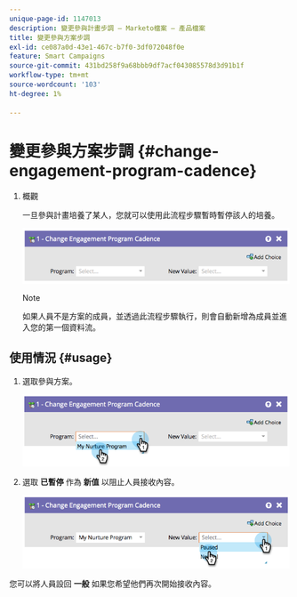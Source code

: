 ```yaml
---
unique-page-id: 1147013
description: 變更參與計畫步調 — Marketo檔案 — 產品檔案
title: 變更參與方案步調
exl-id: ce087a0d-43e1-467c-b7f0-3df072048f0e
feature: Smart Campaigns
source-git-commit: 431bd258f9a68bbb9df7acf043085578d3d91b1f
workflow-type: tm+mt
source-wordcount: '103'
ht-degree: 1%

---
```


# 變更參與方案步調 {#change-engagement-program-cadence}

1. 概觀

   一旦參與計畫培養了某人，您就可以使用此流程步驟暫時暫停該人的培養。

   ![](assets/image2014-9-22-14-3a48-3a53.png)

   >[!NOTE]
   >
   >如果人員不是方案的成員，並透過此流程步驟執行，則會自動新增為成員並進入您的第一個資料流。

## 使用情況 {#usage}

1. 選取參與方案。

   ![](assets/image2014-9-22-14-3a49-3a27.png)

1. 選取 **已暫停** 作為 **新值** 以阻止人員接收內容。

   ![](assets/image2014-9-22-14-3a49-3a31.png)

您可以將人員設回 **一般** 如果您希望他們再次開始接收內容。
